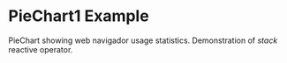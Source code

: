 # PieChart1 Example

PieChart showing web navigador usage statistics. Demonstration of *stack* reactive operator.


